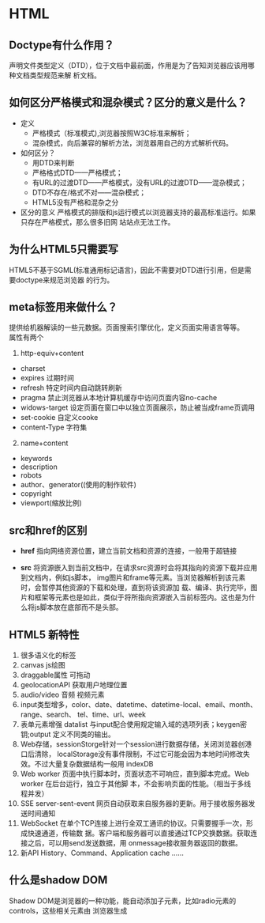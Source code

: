 # HTML

## Doctype有什么作用？
声明文件类型定义（DTD），位于文档中最前面，作用是为了告知浏览器应该用哪种文档类型规范来解
析文档。

## 如何区分严格模式和混杂模式？区分的意义是什么？
- 定义
    - 严格模式（标准模式),浏览器按照W3C标准来解析；
    - 混杂模式，向后兼容的解析方法，浏览器用自己的方式解析代码。
- 如何区分？
    - 用DTD来判断
    - 严格格式DTD——严格模式；
    - 有URL的过渡DTD——严格模式，没有URL的过渡DTD——混杂模式；
    - DTD不存在/格式不对——混杂模式；
    - HTML5没有严格和混杂之分
- 区分的意义
严格模式的排版和js运行模式以浏览器支持的最高标准运行。如果只存在严格模式，那么很多旧网
站站点无法工作。

## 为什么HTML5只需要写<!DOCTYPE HTML>
HTML5不基于SGML(标准通用标记语言)，因此不需要对DTD进行引用，但是需要doctype来规范浏览器
的行为。

## meta标签用来做什么？
提供给机器解读的一些元数据。页面搜索引擎优化，定义页面实用语言等等。        
属性有两个

1. http-equiv+content
- charset
- expires 过期时间
- refresh 特定时间内自动跳转刷新
- pragma 禁止浏览器从本地计算机缓存中访问页面内容no-cache
- widows-target 设定页面在窗口中以独立页面展示，防止被当成frame页调用
- set-cookie 自定义cooke
- content-Type 字符集

2. name+content
- keywords
- description
- robots
- author、generator((使用的制作软件)
- copyright
- viewport(缩放比例)

## src和href的区别
- **href** 
指向网络资源位置，建立当前文档和资源的连接，一般用于超链接

- **src**
将资源嵌入到当前文档中，在请求src资源时会将其指向的资源下载并应用到文档内，例如js脚本，
img图片和frame等元素。当浏览器解析到该元素时，会暂停其他资源的下载和处理，直到将该资源加
载、编译、执行完毕，图片和框架等元素也是如此，类似于将所指向资源嵌入当前标签内。这也是为什
么将js脚本放在底部而不是头部。

## HTML5 新特性
1. 很多语义化的标签
2. canvas js绘图
3. draggable属性 可拖动
4. geolocationAPI 获取用户地理位置
5. audio/video 音频 视频元素
6. input类型增多，color、date、datetime、datetime-local、email、month、range、search、
tel、time、url、week
7. 表单元素增强 datalist 与input配合使用规定输入域的选项列表；keygen密钥;output 定义不同类的输出。
8. Web存储，sessionStorge针对一个session进行数据存储，关闭浏览器创港口后清除，
localStorage没有事件限制，不过它可能会因为本地时间修改失效。不过大量复杂数据结构一般用
indexDB
9. Web worker 页面中执行脚本时，页面状态不可响应，直到脚本完成。Web worker 在后台运行，独立于其他脚
本，不会影响页面的性能。（相当于多线程并发）
10. SSE server-sent-event 网页自动获取来自服务器的更新。用于接收服务器发送时间通知
11. WebSocket 在单个TCP连接上进行全双工通讯的协议。只需要握手一次，形成快速通道，传输数
据。客户端和服务器可以直接通过TCP交换数据。获取连接之后，可以用send发送数据，用
onmessage接收服务器返回的数据。
12. 新API
History、Command、Application cache ……

## 什么是shadow DOM
Shadow DOM是浏览器的一种功能，能自动添加子元素，比如radio元素的controls，这些相关元素由
浏览器生成
